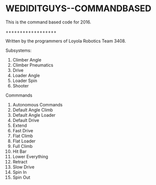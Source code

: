 # WEDIDITGUYS--COMMANDBASED

This is the command based code for 2016.

++++++++++++++++++

Written by the programmers of Loyola Robotics Team 3408.

Subsystems:
1. Climber Angle
2. Climber Pneumatics
3. Drive
4. Loader Angle
5. Loader Spin
6. Shooter
 
Commmands
1. Autonomous Commands
2. Default Angle Climb
3. Default Angle Loader
4. Default Drive
5. Extend
6. Fast Drive
7. Flat Climb
8. Flat Loader
9. Full Climb
10. Hit Bar
11. Lower Everything
12. Retract
13. Slow Drive
14. Spin In
15. Spin Out
